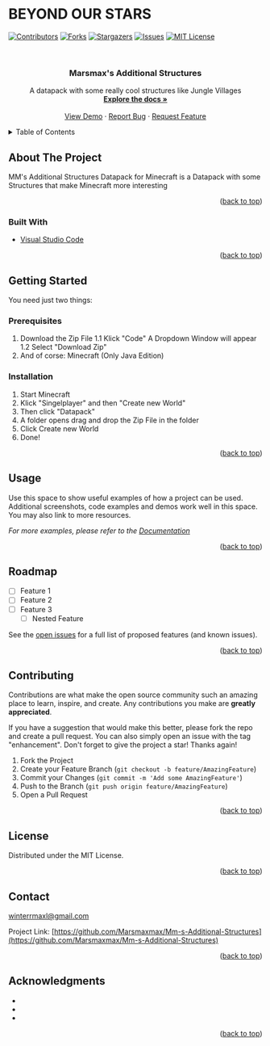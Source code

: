 # BEYOND OUR STARS
<div id="top"></div>

[![Contributors][contributors-shield]][contributors-url]
[![Forks][forks-shield]][forks-url]
[![Stargazers][stars-shield]][stars-url]
[![Issues][issues-shield]][issues-url]
[![MIT License][license-shield]][license-url]



<!-- PROJECT LOGO -->
<br />
<div align="center">
  <a href="https://github.com/Marsmaxmax/Mm-s-Additional-Structures">
  </a>

<h3 align="center">Marsmax's Additional Structures</h3>

  <p align="center">
    A datapack with some really cool structures like Jungle Villages
    <br />
    <a href="https://github.com/Marsmaxmax/Mm-s-Additional-Structures"><strong>Explore the docs »</strong></a>
    <br />
    <br />
    <a href="https://github.com/Marsmaxmax/Mm-s-Additional-Structures">View Demo</a>
    ·
    <a href="https://github.com/Marsmaxmax/Mm-s-Additional-Structures/issues">Report Bug</a>
    ·
    <a href="https://github.com/Marsmaxmax/Mm-s-Additional-Structures/issues">Request Feature</a>
  </p>
</div>



<!-- TABLE OF CONTENTS -->
<details>
  <summary>Table of Contents</summary>
  <ol>
    <li>
      <a href="#about-the-project">About The Project</a>
      <ul>
        <li><a href="#built-with">Built With</a></li>
      </ul>
    </li>
    <li>
      <a href="#getting-started">Getting Started</a>
      <ul>
        <li><a href="#prerequisites">Prerequisites</a></li>
        <li><a href="#installation">Installation</a></li>
      </ul>
    </li>
    <li><a href="#usage">Usage</a></li>
    <li><a href="#roadmap">Roadmap</a></li>
    <li><a href="#contributing">Contributing</a></li>
    <li><a href="#license">License</a></li>
    <li><a href="#contact">Contact</a></li>
    <li><a href="#acknowledgments">Acknowledgments</a></li>
  </ol>
</details>



<!-- ABOUT THE PROJECT -->
## About The Project

MM's Additional Structures Datapack for Minecraft is a Datapack with some Structures that make Minecraft more interesting

<p align="right">(<a href="#top">back to top</a>)</p>



### Built With

* [Visual Studio Code](https://code.visualstudio.com)

<p align="right">(<a href="#top">back to top</a>)</p>



<!-- GETTING STARTED -->
## Getting Started

You need just two things:

### Prerequisites

1. Download the Zip File 
    1.1 Klick "Code" A Dropdown Window will appear 
    1.2 Select "Download Zip"
2. And of corse: Minecraft (Only Java Edition)

### Installation

1. Start Minecraft 
2. Klick "Singelplayer" and then "Create new World"
3. Then click "Datapack"
4. A folder opens drag and drop the Zip File in the folder
5. Click Create new World
6. Done!

<p align="right">(<a href="#top">back to top</a>)</p>



<!-- USAGE EXAMPLES -->
## Usage

Use this space to show useful examples of how a project can be used. Additional screenshots, code examples and demos work well in this space. You may also link to more resources.

_For more examples, please refer to the [Documentation](https://example.com)_

<p align="right">(<a href="#top">back to top</a>)</p>



<!-- ROADMAP -->
## Roadmap

- [ ] Feature 1
- [ ] Feature 2
- [ ] Feature 3
    - [ ] Nested Feature

See the [open issues](https://github.com/Marsmaxmax/Mm-s-Additional-Structures/issues) for a full list of proposed features (and known issues).

<p align="right">(<a href="#top">back to top</a>)</p>



<!-- CONTRIBUTING -->
## Contributing

Contributions are what make the open source community such an amazing place to learn, inspire, and create. Any contributions you make are **greatly appreciated**.

If you have a suggestion that would make this better, please fork the repo and create a pull request. You can also simply open an issue with the tag "enhancement".
Don't forget to give the project a star! Thanks again!

1. Fork the Project
2. Create your Feature Branch (`git checkout -b feature/AmazingFeature`)
3. Commit your Changes (`git commit -m 'Add some AmazingFeature'`)
4. Push to the Branch (`git push origin feature/AmazingFeature`)
5. Open a Pull Request

<p align="right">(<a href="#top">back to top</a>)</p>



<!-- LICENSE -->
## License

Distributed under the MIT License.

<p align="right">(<a href="#top">back to top</a>)</p>



<!-- CONTACT -->
## Contact

winterrmaxl@gmail.com

Project Link: [https://github.com/Marsmaxmax/Mm-s-Additional-Structures](https://github.com/Marsmaxmax/Mm-s-Additional-Structures)

<p align="right">(<a href="#top">back to top</a>)</p>



<!-- ACKNOWLEDGMENTS -->
## Acknowledgments

* []()
* []()
* []()

<p align="right">(<a href="#top">back to top</a>)</p>



<!-- MARKDOWN LINKS & IMAGES -->
<!-- https://www.markdownguide.org/basic-syntax/#reference-style-links -->
[contributors-shield]: https://img.shields.io/github/contributors/Marsmaxmax/Mm-s-Additional-Structures.svg?style=for-the-badge
[contributors-url]: https://github.com/Marsmaxmax/Mm-s-Additional-Structures/graphs/contributors
[forks-shield]: https://img.shields.io/github/forks/Marsmaxmax/Mm-s-Additional-Structures.svg?style=for-the-badge
[forks-url]: https://github.com/Marsmaxmax/Mm-s-Additional-Structures/network/members
[stars-shield]: https://img.shields.io/github/stars/Marsmaxmax/Mm-s-Additional-Structures.svg?style=for-the-badge
[stars-url]: https://github.com/Marsmaxmax/Mm-s-Additional-Structures/stargazers
[issues-shield]: https://img.shields.io/github/issues/Marsmaxmax/Mm-s-Additional-Structures.svg?style=for-the-badge
[issues-url]: https://github.com/Marsmaxmax/Mm-s-Additional-Structures/issues
[license-shield]: https://img.shields.io/github/license/Marsmaxmax/Mm-s-Additional-Structures.svg?style=for-the-badge
[license-url]: https://github.com/Marsmaxmax/Mm-s-Additional-Structures/blob/master/LICENSE.txt

[product-screenshot]: images/screenshot.png

